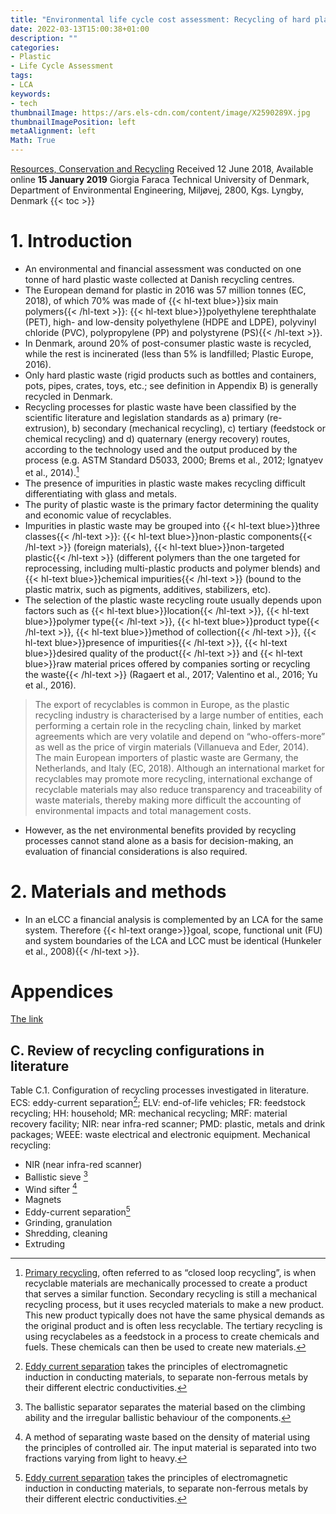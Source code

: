 ```yaml
---
title: "Environmental life cycle cost assessment: Recycling of hard plastic waste collected at Danish recycling centres"
date: 2022-03-13T15:00:38+01:00
description: ""
categories:
- Plastic
- Life Cycle Assessment
tags:
- LCA
keywords:
- tech
thumbnailImage: https://ars.els-cdn.com/content/image/X2590289X.jpg
thumbnailImagePosition: left
metaAlignment: left
Math: True
---
```

<!--more-->
[Resources, Conservation and Recycling](https://www.sciencedirect.com/science/article/pii/S092134491930014X?via%3Dihub)
Received 12 June 2018, Available online **15 January 2019**
Giorgia Faraca
Technical University of Denmark, Department of Environmental Engineering, Miljøvej, 2800, Kgs. Lyngby, Denmark
{{< toc >}}

# 1. Introduction
* An environmental and financial assessment was conducted on one tonne of hard plastic waste collected at Danish recycling centres.
* The European demand for plastic in 2016 was 57 million tonnes (EC, 2018), of which 70% was made of {{< hl-text blue>}}six main polymers{{< /hl-text >}}: {{< hl-text blue>}}polyethylene terephthalate (PET), high- and low-density polyethylene (HDPE and LDPE), polyvinyl chloride (PVC), polypropylene (PP) and polystyrene (PS){{< /hl-text >}}.
* In Denmark, around 20% of post-consumer plastic waste is recycled, while the rest is incinerated (less than 5% is landfilled; Plastic Europe, 2016).
* Only hard plastic waste (rigid products such as bottles and containers, pots, pipes, crates, toys, etc.; see definition in Appendix B) is generally recycled in Denmark.
* Recycling processes for plastic waste have been classified by the scientific literature and legislation standards as a) primary (re-extrusion), b) secondary (mechanical recycling), c) tertiary (feedstock or chemical recycling) and d) quaternary (energy recovery) routes, according to the technology used and the output produced by the process (e.g. ASTM Standard D5033, 2000; Brems et al., 2012; Ignatyev et al., 2014).[^astm]
* The presence of impurities in plastic waste makes recycling difficult differentiating with glass and metals.
* The purity of plastic waste is the primary factor determining the quality and economic value of recyclables.
* Impurities in plastic waste may be grouped into {{< hl-text blue>}}three classes{{< /hl-text >}}: {{< hl-text blue>}}non-plastic components{{< /hl-text >}} (foreign materials), {{< hl-text blue>}}non-targeted plastic{{< /hl-text >}} (different polymers than the one targeted for reprocessing, including multi-plastic products and polymer blends) and {{< hl-text blue>}}chemical impurities{{< /hl-text >}} (bound to the plastic matrix, such as pigments, additives, stabilizers, etc).
* The selection of the plastic waste recycling route usually depends upon factors such as {{< hl-text blue>}}location{{< /hl-text >}}, {{< hl-text blue>}}polymer type{{< /hl-text >}}, {{< hl-text blue>}}product type{{< /hl-text >}}, {{< hl-text blue>}}method of collection{{< /hl-text >}}, {{< hl-text blue>}}presence of impurities{{< /hl-text >}}, {{< hl-text blue>}}desired quality of the product{{< /hl-text >}} and {{< hl-text blue>}}raw material prices offered by companies sorting or recycling the waste{{< /hl-text >}} (Ragaert et al., 2017; Valentino et al., 2016; Yu et al., 2016).

> The export of recyclables is common in Europe, as the plastic recycling industry is characterised by a large number of entities, each performing a certain role in the recycling chain, linked by market agreements which are very volatile and depend on “who-offers-more” as well as the price of virgin materials (Villanueva and Eder, 2014). The main European importers of plastic waste are Germany, the Netherlands, and Italy (EC, 2018). Although an international market for recyclables may promote more recycling, international exchange of recyclable materials may also reduce transparency and traceability of waste materials, thereby making more difficult the accounting of environmental impacts and total management costs.

* However, as the net environmental benefits provided by recycling processes cannot stand alone as a basis for decision-making, an evaluation of financial considerations is also required.

# 2. Materials and methods
* In an eLCC a financial analysis is complemented by an LCA for the same system. Therefore {{< hl-text orange>}}goal, scope, functional unit (FU) and system boundaries of the LCA and LCC must be identical (Hunkeler et al., 2008){{< /hl-text >}}.


# Appendices
[The link](chrome-extension://efaidnbmnnnibpcajpcglclefindmkaj/viewer.html?pdfurl=https%3A%2F%2Fars.els-cdn.com%2Fcontent%2Fimage%2F1-s2.0-S092134491930014X-mmc1.pdf&clen=986132&chunk=true)
## C. Review of recycling configurations in literature
Table C.1. Configuration of recycling processes investigated in literature. ECS: eddy-current separation[^eddy]; ELV: end-of-life vehicles; FR: feedstock recycling; HH: household; MR: mechanical recycling; MRF: material recovery facility; NIR: near infra-red scanner; PMD: plastic, metals and drink packages; WEEE: waste electrical and electronic equipment.
Mechanical recycling:
* NIR (near infra-red scanner)
* Ballistic sieve [^bal]
* Wind sifter [^sif]
* Magnets
* Eddy-current separation[^eddy]
* Grinding, granulation
* Shredding, cleaning
* Extruding




[^astm]: [Primary recycling](chrome-extension://efaidnbmnnnibpcajpcglclefindmkaj/viewer.html?pdfurl=https%3A%2F%2Fboroughofambler.com%2Fdownload%2Ftrash__recycling%2FPRIMARY-SECONDARY-TERTIARY-RECYCLING-ARTICLE.pdf), often referred to as “closed loop recycling”, is when recyclable materials are mechanically processed to create a product that serves a similar function. Secondary recycling is still a mechanical recycling process, but it uses recycled materials to make a new product. This new product typically does not have the same physical demands as the original product and is often less recyclable. The tertiary recycling is using recyclabeles as a feedstock in a process to create chemicals and fuels. These chemicals can then be used to create new materials. 
[^eddy]: [Eddy current separation](https://www.doitpoms.ac.uk/tlplib/recycling-metals/eddy_current.php) takes the principles of electromagnetic induction in conducting materials, to separate non-ferrous metals by their different electric conductivities.
[^bal]: The ballistic separator separates the material based on the climbing ability and the irregular ballistic behaviour of the components.
[^sif]: A method of separating waste based on the density of material using the principles of controlled air. The input material is separated into two fractions varying from light to heavy.
